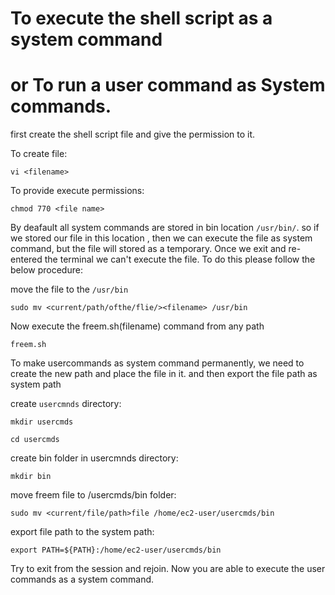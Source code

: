 # To execute the shell script as a system command 
# or To run a user command as System commands.

first create the shell script file and give the permission to it.

To create file:

`vi <filename>`

To  provide execute permissions:

`chmod 770 <file name>`

By deafault all system commands are stored in bin location `/usr/bin/`. so if we stored our file in this location , then we can execute the file as system command,
but the file will stored as a temporary. Once we exit and re-entered the terminal we can't execute the file. To do this please follow the below procedure:

move the  file to the `/usr/bin`

`sudo mv <current/path/ofthe/flie/><filename> /usr/bin` 

Now execute the freem.sh(filename) command from any path

`freem.sh`

To make usercommands as system command permanently, we need to create the new path and place the file in it. and then export the file path as system path

create `usercmnds` directory:

`mkdir usercmds`

`cd usercmds`

create bin folder in usercmnds directory:

`mkdir bin`

move freem file to /usercmds/bin folder:

`sudo mv <current/file/path>file /home/ec2-user/usercmds/bin`

export file path to the system path:

`export PATH=${PATH}:/home/ec2-user/usercmds/bin `

Try to exit from the session and rejoin. Now you are able to execute the user commands as a system command.
